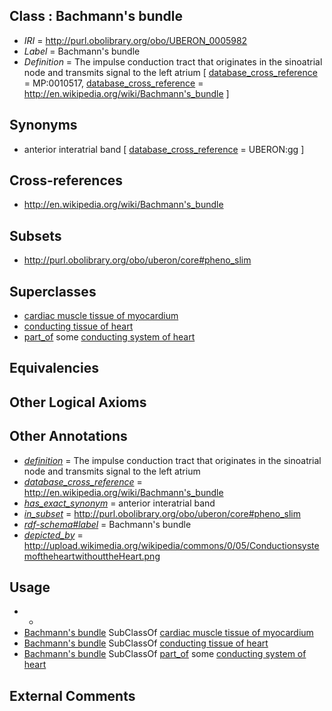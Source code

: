 
## Class : Bachmann's bundle

 * *IRI* = http://purl.obolibrary.org/obo/UBERON_0005982
 * *Label* = Bachmann's bundle
 * *Definition* = The impulse conduction tract that originates in the sinoatrial node and transmits signal to the left atrium [ [database_cross_reference](../../ef/oboInOwl#hasDbXref.md) = MP:0010517, [database_cross_reference](../../ef/oboInOwl#hasDbXref.md) = http://en.wikipedia.org/wiki/Bachmann's_bundle ]

## Synonyms

 * anterior interatrial band [ [database_cross_reference](../../ef/oboInOwl#hasDbXref.md) = UBERON:gg ]

## Cross-references

 * http://en.wikipedia.org/wiki/Bachmann's_bundle

## Subsets

 * http://purl.obolibrary.org/obo/uberon/core#pheno_slim

## Superclasses

 * [cardiac muscle tissue of myocardium](../../UBERON/93/UBERON_0004493.md)
 * [conducting tissue of heart](../../UBERON/31/UBERON_0010131.md)
 * [part_of](../../BFO/50/BFO_0000050.md) some [conducting system of heart](../../UBERON/50/UBERON_0002350.md)

## Equivalencies


## Other Logical Axioms


## Other Annotations

 * *[definition](../../IAO/15/IAO_0000115.md)* = The impulse conduction tract that originates in the sinoatrial node and transmits signal to the left atrium
 * *[database_cross_reference](../../ef/oboInOwl#hasDbXref.md)* = http://en.wikipedia.org/wiki/Bachmann's_bundle
 * *[has_exact_synonym](../../ym/oboInOwl#hasExactSynonym.md)* = anterior interatrial band
 * *[in_subset](../../et/oboInOwl#inSubset.md)* = http://purl.obolibrary.org/obo/uberon/core#pheno_slim
 * *[rdf-schema#label](../../el/rdf-schema#label.md)* = Bachmann's bundle
 * *[depicted_by](../../depicted/by/depicted_by.md)* = http://upload.wikimedia.org/wikipedia/commons/0/05/ConductionsystemoftheheartwithouttheHeart.png

## Usage

 * -
 * [Bachmann's bundle](../../UBERON/82/UBERON_0005982.md) SubClassOf [cardiac muscle tissue of myocardium](../../UBERON/93/UBERON_0004493.md)
 * [Bachmann's bundle](../../UBERON/82/UBERON_0005982.md) SubClassOf [conducting tissue of heart](../../UBERON/31/UBERON_0010131.md)
 * [Bachmann's bundle](../../UBERON/82/UBERON_0005982.md) SubClassOf [part_of](../../BFO/50/BFO_0000050.md) some [conducting system of heart](../../UBERON/50/UBERON_0002350.md)

## External Comments


